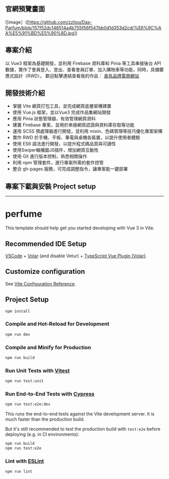 ## 官網預覽畫面 

![image］([https://github.com/zzliou/Das-Parfum/blob/157f52dc148514a4b755f56f547bb0d1d353d2cd/%E6%9C%AA%E5%91%BD%E5%90%8D.jpg])


## 專案介紹 

以 Vue3 框架為基礎開發，並利用 Firebase 資料庫和 Pinia 等工具串接後台 API 數據，實作了會員登入、登出、查看會員訂單、加入購物車等功能，同時，具備響應式設計（RWD）。
歡迎點擊連結查看我的作品： [香氛品牌電商網站](https://zzliou.github.io/Das-Parfum/#/home)

## 開發技術介紹

* 掌握 Vite 網頁打包工具，並完成網頁底層架構建置
* 使用 Vue.js 框架，並以Vue3 完成作品集網站開發
* 應用 Pinia 狀態管理器，有效管理網頁資料
* 建置 Firebase 專案，並用於串接網頁認證與資料庫存取等功能
* 運用 SCSS 預處理器進行開發，並利用 mixin、色碼管理等技巧優化專案架構
* 實作 RWD 於手機、平板、筆電與桌機各裝置，以提升使用者體驗
* 使用 ES6 語法進行開發，以提升程式碼品質與可讀性
* 使用Swiper輪播圖JS插件，增加網頁互動性
* 使用 Git 進行版本控制，熟悉相關操作
* 利用 npm 管理套件，進行專案所需的套件控管
* 整合 gh-pages 服務，可完成調整指令，讓專案能一鍵部署

## 專案下載與安裝 Project setup
---
# perfume

This template should help get you started developing with Vue 3 in Vite.

## Recommended IDE Setup

[VSCode](https://code.visualstudio.com/) + [Volar](https://marketplace.visualstudio.com/items?itemName=Vue.volar) (and disable Vetur) + [TypeScript Vue Plugin (Volar)](https://marketplace.visualstudio.com/items?itemName=Vue.vscode-typescript-vue-plugin).

## Customize configuration

See [Vite Configuration Reference](https://vitejs.dev/config/).

## Project Setup

```sh
npm install
```

### Compile and Hot-Reload for Development

```sh
npm run dev
```

### Compile and Minify for Production

```sh
npm run build
```

### Run Unit Tests with [Vitest](https://vitest.dev/)

```sh
npm run test:unit
```

### Run End-to-End Tests with [Cypress](https://www.cypress.io/)

```sh
npm run test:e2e:dev
```

This runs the end-to-end tests against the Vite development server.
It is much faster than the production build.

But it's still recommended to test the production build with `test:e2e` before deploying (e.g. in CI environments):

```sh
npm run build
npm run test:e2e
```

### Lint with [ESLint](https://eslint.org/)

```sh
npm run lint
```


